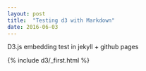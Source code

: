 ```yaml
---
layout: post
title:  "Testing d3 with Markdown"
date: 2016-06-03
---
```


D3.js embedding test in jekyll + github pages

{% include d3/_first.html %}
